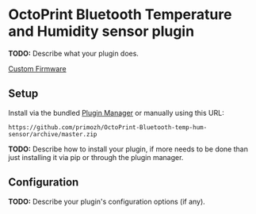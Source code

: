# OctoPrint Bluetooth Temperature and Humidity sensor plugin

**TODO:** Describe what your plugin does.

[Custom Firmware](https://github.com/pvvx/ATC_MiThermometer)


## Setup

Install via the bundled [Plugin Manager](https://docs.octoprint.org/en/master/bundledplugins/pluginmanager.html)
or manually using this URL:

    https://github.com/primozh/OctoPrint-Bluetooth-temp-hum-sensor/archive/master.zip

**TODO:** Describe how to install your plugin, if more needs to be done than just installing it via pip or through
the plugin manager.

## Configuration

**TODO:** Describe your plugin's configuration options (if any).
